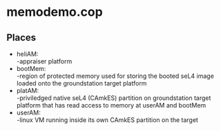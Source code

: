 # memodemo.cop

## Places
* heliAM:   
-appraiser platform
* bootMem:  
-region of protected memory used for storing the booted seL4 image loaded onto the groundstation target platform
* platAM:   
-priviledged native seL4 (CAmkES) partition on groundstation target platform that has read access to memory at userAM and bootMem
* userAM:   
-linux VM running inside its own CAmkES partition on the target